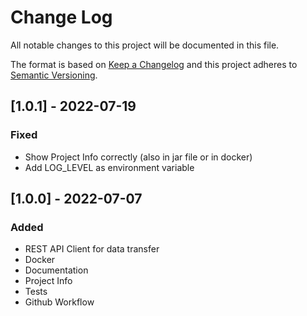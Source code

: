 # Change Log
All notable changes to this project will be documented in this file.

The format is based on [Keep a Changelog](http://keepachangelog.com/)
and this project adheres to [Semantic Versioning](http://semver.org/).

## [1.0.1] - 2022-07-19
### Fixed
- Show Project Info correctly (also in jar file or in docker)
- Add LOG_LEVEL as environment variable

## [1.0.0] - 2022-07-07
### Added
- REST API Client for data transfer
- Docker
- Documentation
- Project Info
- Tests
- Github Workflow
